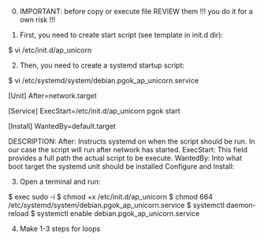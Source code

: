 0. IMPORTANT: before copy or execute file REVIEW them !!! you do it for a own risk !!!

1. First, you need to create start script (see template in init.d dir):

  $ vi /etc/init.d/ap_unicorn

2. Then, you need to create a systemd startup script:

$ vi /etc/systemd/system/debian.pgok_ap_unicorn.service

  [Unit]
  After=network.target

  [Service]
  ExecStart=/etc/init.d/ap_unicorn pgok start

  [Install]
  WantedBy=default.target

DESCRIPTION:
  After: Instructs systemd on when the script should be run. In our case the script will run after network has started.
  ExecStart: This field provides a full path the actual script to be execute.
  WantedBy: Into what boot target the systemd unit should be installed
  Configure and Install:


3. Open a terminal and run:

  $ exec sudo -i
  $ chmod +x /etc/init.d/ap_unicorn
  $ chmod 664 /etc/systemd/system/debian.pgok_ap_unicorn.service
  $ systemctl daemon-reload
  $ systemctl enable debian.pgok_ap_unicorn.service

4. Make 1-3 steps for loops
